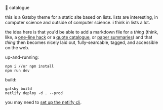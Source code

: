 📜 catalogue

this is a Gatsby theme for a static site based on lists. lists are interesting, in computer science and outside of computer science. i think in lists a lot. 

the idea here is that you'd be able to add a markdown file for a _thing_ (think, like, a [one-line hack](https://github.com/connorrothschild/one-line-hacks) or a [quote catalogue](https://arcana.computer/catalogs/quotes), or [paper summaries](https://deblnia.github.io/speedyscholar/)) and that _thing_ then becomes nicely laid out, fully-searcable, tagged, and accessible on the web. 


up-and-running: 

```
npm i //or npm install 
npm run dev
``` 

build: 

```
gatsby build 
netlify deploy -d . --prod
```

you may need to [set up the netlify cli](https://www.gatsbyjs.com/docs/recipes/deploying-your-site/#deploying-to-netlify). 

